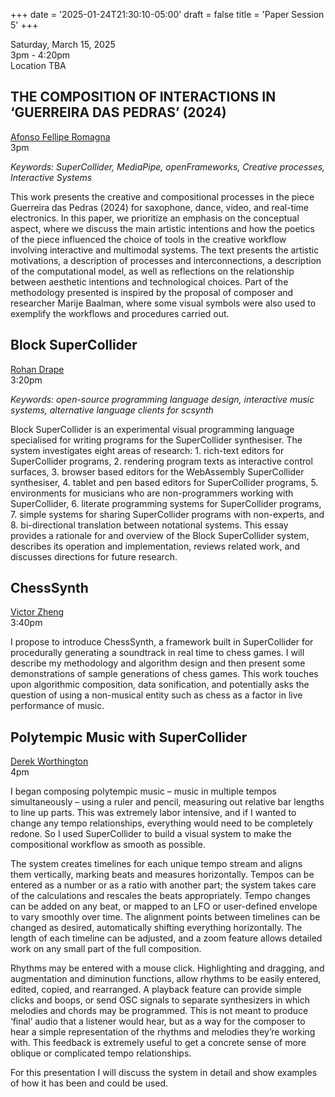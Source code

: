 
+++
date = '2025-01-24T21:30:10-05:00'
draft = false
title = 'Paper Session 5'
+++

Saturday, March 15, 2025  
3pm - 4:20pm  
Location TBA

## THE COMPOSITION OF INTERACTIONS IN ‘GUERREIRA DAS PEDRAS’ (2024)

[Afonso Fellipe Romagna](/bios/#afonso-fellipe-romagna)  
3pm

*Keywords: SuperCollider, MediaPipe, openFrameworks, Creative processes, Interactive Systems*

This work presents the creative and compositional processes in the piece Guerreira das Pedras (2024) for saxophone, dance, video, and real-time electronics. In this paper, we prioritize an emphasis on the conceptual aspect, where we discuss the main artistic intentions and how the poetics of the piece influenced the choice of tools in the creative workflow involving interactive and multimodal systems. The text presents the artistic motivations, a description of processes and interconnections, a description of the computational model, as well as reflections on the relationship between aesthetic intentions and technological choices. Part of the methodology presented is inspired by the proposal of composer and researcher Marije Baalman, where some visual symbols were also used to exemplify the workflows and procedures carried out.

## Block SuperCollider

[Rohan Drape](/bios/#rohan-drape)  
3:20pm

*Keywords: open-source programming language design, interactive music systems, alternative language clients for scsynth*

Block SuperCollider is an experimental visual programming language specialised for writing programs for the SuperCollider synthesiser. The system investigates eight areas of research: 1. rich-text editors for SuperCollider programs, 2. rendering program texts as interactive control surfaces, 3. browser based editors for the WebAssembly SuperCollider synthesiser, 4. tablet and pen based editors for SuperCollider programs, 5. environments for musicians who are non-programmers working with SuperCollider, 6. literate programming systems for SuperCollider programs, 7. simple systems for sharing SuperCollider programs with non-experts, and 8. bi-directional translation between notational systems. This essay provides a rationale for and overview of the Block SuperCollider system, describes its operation and implementation, reviews related work, and discusses directions for future research.

## ChessSynth

[Victor Zheng](/bios/#victor-zheng)  
3:40pm

I propose to introduce ChessSynth, a framework built in SuperCollider for procedurally generating a soundtrack in real time to chess games. I will describe my methodology and algorithm design and then present some demonstrations of sample generations of chess games. This work touches upon algorithmic composition, data sonification, and potentially asks the question of using a non-musical entity such as chess as a factor in live performance of music.

## Polytempic Music with SuperCollider

[Derek Worthington](/bios/#derek-worthington)  
4pm

I began composing polytempic music – music in multiple tempos simultaneously – using a ruler and pencil, measuring out relative bar lengths to line up parts. This was extremely labor intensive, and if I wanted to change any tempo relationships, everything would need to be completely redone. So I used SuperCollider to build a visual system to make the compositional workflow as smooth as possible.

The system creates timelines for each unique tempo stream and aligns them vertically, marking beats and measures horizontally. Tempos can be entered as a number or as a ratio with another part; the system takes care of the calculations and rescales the beats appropriately. Tempo changes can be added on any beat, or mapped to an LFO or user-defined envelope to vary smoothly over time. The alignment points between timelines can be changed as desired, automatically shifting everything horizontally. The length of each timeline can be adjusted, and a zoom feature allows detailed work on any small part of the full composition.

Rhythms may be entered with a mouse click. Highlighting and dragging, and augmentation and diminution functions, allow rhythms to be easily entered, edited, copied, and rearranged. A playback feature can provide simple clicks and boops, or send OSC signals to separate synthesizers in which melodies and chords may be programmed. This is not meant to produce ‘final’ audio that a listener would hear, but as a way for the composer to hear a simple representation of the rhythms and melodies they’re working with. This feedback is extremely useful to get a concrete sense of more oblique or complicated tempo relationships.

For this presentation I will discuss the system in detail and show examples of how it has been and could be used.

